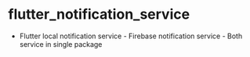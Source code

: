 # flutter_notification_service
- Flutter local notification service - Firebase notification service - Both service in single package
